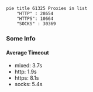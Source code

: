
```mermaid
pie title 61325 Proxies in list
    "HTTP" : 28654
    "HTTPS": 10664
    "SOCKS" : 30369
```

### Some Info
#### Average Timeout

- mixed: 3.7s
- http: 1.9s
- https: 8.1s
- socks: 5.4s